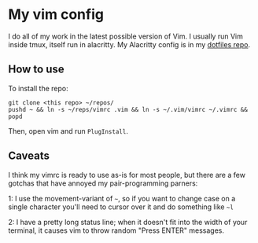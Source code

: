 My vim config
=============

I do all of my work in the latest possible version of Vim.
I usually run Vim inside tmux, itself run in alacritty.
My Alacritty config is in my [dotfiles repo](https://github.com/igor47/dotfiles).

How to use
---------

To install the repo:

    git clone <this repo> ~/repos/
    pushd ~ && ln -s ~/reps/vimrc .vim && ln -s ~/.vim/vimrc ~/.vimrc && popd

Then, open vim and run `PlugInstall`.

Caveats
-------

I think my vimrc is ready to use as-is for most people, but there are a few gotchas that have annoyed my pair-programming parners:

1: I use the movement-variant of `~`, so if you want to change case on a single character you'll need to cursor over it and do something like `~l`

2: I have a pretty long status line; when it doesn't fit into the width of your terminal, it causes vim to throw random "Press ENTER" messages.

